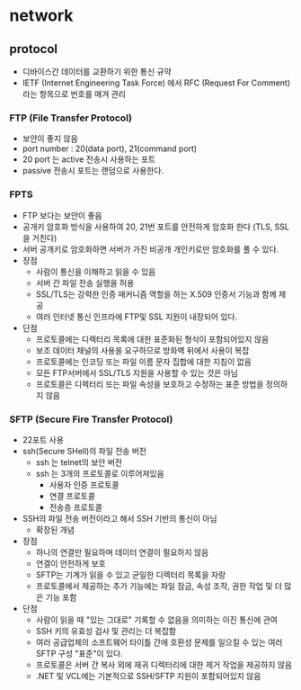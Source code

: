# network

## protocol

- 디바이스간 데이터를 교환하기 위한 통신 규약
- IETF (Internet Engineering Task Force) 에서 RFC (Request For Comment) 라는 항목으로 번호를 매겨 관리

### FTP (File Transfer Protocol)

- 보안이 좋지 않음
- port number : 20(data port), 21(command port)
- 20 port 는 active 전송시 사용하는 포트
- passive 전송시 포트는 랜덤으로 사용한다.

### FPTS

- FTP 보다는 보안이 좋음
- 공개키 암호화 방식을 사용하여 20, 21번 포트를 안전하게 암호화 한다 (TLS, SSL 을 거친다)
- 서버 공개키로 암호화하면 서버가 가진 비공개 개인키로만 암호화를 풀 수 있다.
- 장점
  - 사람이 통신을 이해하고 읽을 수 있음
  - 서버 간 파일 전송 실행을 허용
  - SSL/TLS는 강력한 인증 매커니즘 역할을 하는 X.509 인증서 기능과 함께 제공
  - 여러 인터넷 통신 인프라에 FTP및 SSL 지원이 내장되어 있다.
- 단점
  - 프로토콜에는 디렉터리 목록에 대한 표준화된 형식이 포함되어있지 않음
  - 보조 데이터 채널의 사용을 요구하므로 방화벽 뒤에서 사용이 복잡
  - 프로토콜에는 인코딩 또는 파일 이름 문자 집합에 대한 지침이 없음
  - 모든 FTP서버에서 SSL/TLS 지원을 사용할 수 있는 것은 아님
  - 프로토콜은 디렉터리 또는 파일 속성을 보호하고 수정하는 표준 방법을 정의하지 않음

### SFTP (Secure Fire Transfer Protocol)

- 22포트 사용
- ssh(Secure SHell)의 파일 전송 버전
  - ssh 는 telnet의 보안 버전
  - ssh 는 3개의 프로토콜로 이루어져있음
    - 사용자 인증 프로토콜
    - 연결 프로토콜
    - 전송층 프로토콜
- SSH의 파일 전송 버전이라고 해서 SSH 기반의 통신이 아님
  - 확장된 개념
- 장점
  - 하나의 연결만 필요하며 데이터 연결이 필요하지 않음
  - 연결이 안전하게 보호
  - SFTP는 기계가 읽을 수 있고 균일한 디렉터리 목록을 자랑
  - 프로토콜에서 제공하는 추가 기능에는 파일 잠금, 속성 조작, 권한 작업 및 더 많은 기능 포함
- 단점
  - 사람이 읽을 때 "있는 그대로" 기록할 수 없음을 의미하는 이진 통신에 관여
  - SSH 키의 유효성 검사 및 관리는 더 복잡함
  - 여러 공급업체의 소프트웨어 타이틀 간에 호환성 문제를 일으킬 수 있는 여러 SFTP 구성 "표준"이 있다.
  - 프로토콜은 서버 간 복사 외에 재귀 디렉터리에 대한 제거 작업을 제공하지 않음
  - .NET 및 VCL에는 기본적으로 SSH/SFTP 지원이 포함되어있지 않음
